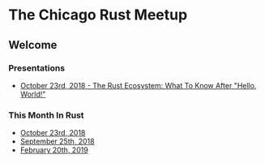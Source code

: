 # The Chicago Rust Meetup
## Welcome

### Presentations
* [October 23rd, 2018 - The Rust Ecosystem: What To Know After "Hello, World!"](/presentations/2018_october_23_The_Rust_Ecosystem/index.html)

### This Month In Rust
* [October 23rd, 2018](/this_month_in_rust/2018_october_23.md)
* [September 25th, 2018](/this_month_in_rust/2018_september_25.md)
* [February 20th, 2019](/this_month_in_rust/2019_february_20.md)
